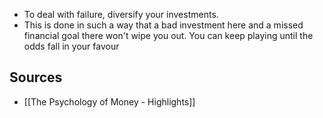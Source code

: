 - To deal with failure, diversify your investments.
- This is done in such a way that a bad investment here and a missed financial goal there won't wipe you out. You can keep playing until the odds fall in your favour

## Sources
- [[The Psychology of Money - Highlights]]